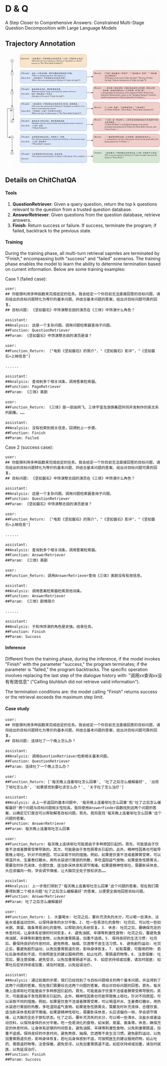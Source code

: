 # D & Q

A Step Closer to Comprehensive Answers: Constrained Multi-Stage Question Decomposition with Large Language Models





## Trajectory Annotation

![dataset](fig/dataset.png)



## Details on ChitChatQA

#### Tools

1. **QuestionRetriever**: Given a query question, return the top k questions relevant to the question from a trusted question database.
2. **AnswerRetriever**: Given questions from the question database, retrieve answers.
3. **Finish**: Return success or failure. If success, terminate the program; if failed, backtrack to the previous state.



#### Training

During the training phase, all multi-turn retrieval sapmles are terminated by "Finish," encompassing both "success" and "failed" scenarios. The training phase enables the model to learn the ability to determine termination based on current information.  Below are some training examples:

Case 1 (failed case):

```
user:
## 你能够利用多种函数来完成给定的任务。我会给定一个你目前无法直接回答的目标问题，请将给出的目标问题转化为等价的基本问题，并结合基本问题的答案，给出对目标问题可靠的回复。
## 目标问题: 《坚如磐石》中饰演黎志田的演员在《三体》中饰演什么角色？

assistant:
##Analysis: 这是一个复杂问题。调用问题检索器查询子问题。
##Function: QuestionRetriever
##Param: 《坚如磐石》中饰演黎志田的演员是谁？

user:
##Function_Return: ［"电影《坚如磐石》的简介"，"《坚如磐石》影评"，"《坚如磐石»上映信息"]

......

assistant:
##Analysis: 查询到多个相关词条，调用答案检索器。
##Function: PageRetriever
##Param: 《三体》美剧

user:
##Function_Return: 《三体》是一部由网飞、三体宇宙及游族集团共同开发制作的英文系列剧集。……

assistant:
##Analysis: 没有检索到相关信息，回溯到上一步骤。
##Function: Finish
##Param: Failed
```

Case 2 (success case):

```
user:
## 你能够利用多种函数来完成给定的任务。我会给定一个你目前无法直接回答的目标问题，请将给出的目标问题转化为等价的基本问题，并结合基本问题的答案，给出对目标问题可靠的回复。
## 目标问题: 《坚如磐石》中饰演黎志田的演员在《三体》中饰演什么角色？

assistant:
##Analysis: 这是一个复杂问题。调用问题检索器查询子问题。
##Function: QuestionRetriever
##Param: 《坚如磐石》中饰演黎志田的演员是谁？

user:
##Function_Return: ［"电影《坚如磐石》的简介"，"《坚如磐石》影评"，"《坚如磐石»上映信息"]

......

assistant:
##Analysis: 查询到多个相关词条，调用答案检索器。
##Function: AnswerRetriever
##Param: 《三体》美剧

user:
##Function_Return: 调用AnswerRetriever查询《三体》美剧没有有效信息。

assistant:
##Analysis: 调用答案检索器检索其他词条。
##Function: AnswerRetriever
##Param: 《三体》剧情简介

......

assistant:
##Analysis: 于和伟饰演的角色是史强。结束任务。
##Function: Finish
##Param: Success
```





#### Inference

Different from the training phase, during the inference, if the model invokes "Finish" with the parameter "success," the program terminates; if the parameter is "failed," the program backtracks. The specific operation involves replacing the last step of the dialogue history with: "调用xx查询xx没有有效信息" ("Calling bluhbluh did not retrieve valid information").

The termination conditions are: the model calling "Finish" returns success or the retrieval exceeds the maximum step limit.



#### Case study



```
user:
## 你能够利用多种函数来完成给定的任务。我会给定一个你目前无法直接回答的目标问题，请将给出的目标问题转化为等价的基本问题，并结合基本问题的答案，给出对目标问题可靠的回复。
## 目标问题: 连续吐了一个晚上怎么办？

assistant:
##Analysis: 调用QuestionRetriever检索相关基本问题。
##Function: QuestionRetriever
##Param: 连续吐了一个晚上怎么办？

user:
##Function_Return: ['每天晚上连着呕吐怎么回事', '吐了之后怎么缓解最好', '出现了呕吐怎么办', '如果感觉到要吐该怎么办？', '关于吐了怎么治疗']

assistant:
##Analysis: 从上一步返回的基本问题中，'每天晚上连着呕吐怎么回事'和'吐了之后怎么缓解最好'两个问题与目标问题相关性较高，我将使用AnswerFinder函数找到这两个问题的答案，以确定它们是否可以帮助解答目标问题。首先，我将查找'每天晚上连着呕吐怎么回事'这个问题的答案。
##Function: AnswerRetriever
##Param: 每天晚上连着呕吐怎么回事

user:
##Function_Return: 每天晚上连续呕吐可能是由于多种原因引起的。首先，可能是由于饮食不洁或者脾胃受寒导致的。其次，可能是由于急性肠胃炎引起的。此外，精神性因素也可能导致晚上呕吐。针对不同原因，可以采取不同的措施。例如，如果是饮食不洁或者脾胃受寒，可以喝温开水、生姜煮红糖水，用热水袋进行胃部的热敷，多吃温阳益气食物。如果是急性肠胃炎，需要及时补充液体、合理饮食、适当卧床休息和调节情绪。如果是精神性呕吐，需要卧床休息，头应该偏向一侧，学会调节情绪，让大脑完全处于放松状态……

assistant:
##Analysis: 上一步我们得到了'每天晚上连着呕吐怎么回事'这个问题的答案，现在我们需要得到第二个相关问题'吐了之后怎么缓解最好'的答案，以便更全面地回答目标问题。
##Function: AnswerRetriever
##Param: 吐了之后怎么缓解最好

user:
##Function_Return: 1. 大量喝水: 吐完之后，要补充流失的水分，可以喝一些清水、淡盐水或者运动饮料，以保持身体的水分平衡。2. 吃一些易消化的食物: 吐完后，可以吃一些如米粥、蒸蛋、面条等易消化的食物，以帮助消化系统恢复。3. 休息: 吐完之后，要确保充足的休息时间，让身体有足够的时间恢复。4. 避免油腻、辛辣等刺激性食物: 吐完之后，要避免食用油腻、辛辣等刺激性食物，以免刺激胃肠道，加重不适感。5. 保持良好的生活习惯: 吐完后，要保持良好的作息时间，避免熬夜、抽烟、饮酒等不良生活习惯。6. 避免剧烈运动: 吐完之后，要避免剧烈运动，以免加重胃肠道负担，影响身体恢复。7. 如有需要，可服用药物: 若吐后身体感到不适，可按照医生的建议服用药物，如止吐药、胃肠道药物等。8. 注意保暖: 吐完后，要注意保暖，避免受凉，以免加重胃肠道不适。9. 如症状持续或加重，请及时就医: 如果吐后症状持续或加重，请及时就医，以免延误治疗。

assistant:
##Analysis：通过前面的步骤，我们已经找到了与目标问题相关的两个基本问题，并且得到了这两个问题的答案。现在我们需要综合这两个问题的答案，得出对目标问题的回答。首先，每天晚上连续呕吐可能是由于多种原因引起的。首先，可能是由于饮食不洁或者脾胃受寒导致的。其次，可能是由于急性肠胃炎引起的。此外，精神性因素也可能导致晚上呕吐。针对不同原因，可以采取不同的措施。例如，如果是饮食不洁或者脾胃受寒，可以喝温开水、生姜煮红糖水，用热水袋进行胃部的热敷，多吃温阳益气食物。如果是急性肠胃炎，需要及时补充液体、合理饮食、适当卧床休息和调节情绪。如果是精神性呕吐，需要卧床休息，头应该偏向一侧，学会调节情绪，让大脑完全处于放松状态。吐了之后，要补充流失的水分，可以喝一些清水、淡盐水或者运动饮料，以保持身体的水分平衡。吃一些易消化的食物，如米粥、蒸蛋、面条等。休息，确保充足的休息时间，让身体有足够的时间恢复。避免油腻、辛辣等刺激性食物，以免刺激胃肠道，加重不适感。保持良好的作息时间，避免熬夜、抽烟、饮酒等不良生活习惯。避免剧烈运动，以免加重胃肠道负担，影响身体恢复。若吐后身体感到不适，可按照医生的建议服用药物，如止吐药、胃肠道药物等。注意保暖，避免受凉，以免加重胃肠道不适。如症状持续或加重，请及时就医，以免延误治疗。
##Function: Finish
##Param: Success
```



